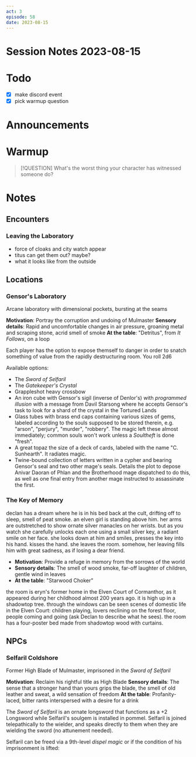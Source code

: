 ```yaml
---
act: 3
episode: 58
date: 2023-08-15
---
```

# Session Notes 2023-08-15
# Todo
- [x] make discord event
- [x] pick warmup question
# Announcements
# Warmup
> [!QUESTION] What's the worst thing your character has witnessed someone do?
# Notes
## Encounters
### Leaving the Laboratory
- force of cloaks and city watch appear
- titus can get them out? maybe?
- what it looks like from the outside
## Locations
### Gensor's Laboratory
Arcane laboratory with dimensional pockets, bursting at the seams

**Motivation**: Portray the corruption and undoing of Mulmaster
**Sensory details**: Rapid and uncomfortable changes in air pressure, groaning metal and scraping stone, acrid smell of smoke
**At the table**: "Detritus", from _It Follows_, on a loop

Each player has the option to expose themself to danger in order to snatch something of value from the rapidly destructuring room. You roll 2d6

Available options:
- The _Sword of Selfaril_
- The _Gatekeeper's Crystal_
- Grappleshot heavy crossbow
- An iron cube with Gensor's sigil (inverse of Denlor's) with _programmed illusion_ with a message from Davil Starsong where he accepts Gensor's task to look for a shard of the crystal in the Tortured Lands
- Glass tubes with brass end caps containing various sizes of gems, labeled according to the souls supposed to be stored therein, e.g. "arson", "perjury", "murder", "robbery". The magic left these almost immediately; common souls won't work unless a _Soultheft_ is done "fresh".
- A great topaz the size of a deck of cards, labeled with the name "C. Sunhearth". It radiates magic.
- Twine-bound collection of letters written in a cypher and bearing Gensor's seal and two other mage's seals. Details the plot to depose Anivar Daoran of Phlan and the Brotherhood mage dispatched to do this, as well as one final entry from another mage instructed to assassinate the first.

### The Key of Memory
declan has a dream where he is in his bed back at the cult, drifting off to sleep, smell of peat smoke. an elven girl is standing above him. her arms are outstretched to show ornate silver manacles on her wrists. but as you watch she carefully unlocks each one using a small silver key, a radiant smile on her face. she looks down at him and smiles, presses the key into his hand. kisses the hand. she leaves the room. somehow, her leaving fills him with great sadness, as if losing a dear friend.

- **Motivation**: Provide a refuge in memory from the sorrows of the world
- **Sensory details**: The smell of wood smoke, far-off laughter of children, gentle wind in leaves
- **At the table**: "Starwood Choker"

the room is eryn's former home in the Elven Court of Cormanthor, as it appeared during her childhood almost 200 years ago. it is high up in a shadowtop tree. through the windows can be seen scenes of domestic life in the Elven Court: children playing, lovers reclining on the forest floor, people coming and going (ask Declan to describe what he sees). the room has a four-poster bed made from shadowtop wood with curtains.
## NPCs
### Selfaril Coldshore
Former High Blade of Mulmaster, imprisoned in the _Sword of Selfaril_

**Motivation**: Reclaim his rightful title as High Blade
**Sensory details**: The sense that a stronger hand than yours grips the blade, the smell of old leather and sweat, a wild sensation of freedom
**At the table**: Profanity-laced, bitter rants interspersed with a desire for a drink

The _Sword of Selfaril_ is an ornate longsword that functions as a +2 Longsword while Selfaril's soulgem is installed in pommel. Selfaril is joined telepathically to the wielder, and speaks directly to them when they are wielding the sword (no attunement needed).

Selfaril can be freed via a 9th-level _dispel magic_ or if the condition of his imprisonment is lifted: 

